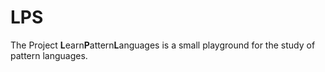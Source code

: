 # LPS

The Project **L**earn**P**attern**L**anguages is a small playground for the study of pattern languages.

